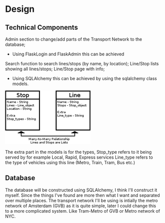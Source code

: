 # Design

## Technical Components
Admin section to change/add parts of the Transport Network to the database;
* Using FlaskLogin and FlaskAdmin this can be achieved

Search function to search lines/stops (by name, by location);
Line/Stop lists showing all lines/stops;
Line/Stop page with info;
* Using SQLAlchemy this can be achieved by using the sqlalchemy class models.

![Models](doc/Models.png)

The extra part in the models is for the types,
Stop_type refers to it being served by for example Local, Rapid, Express services
Line_type refers to the type of vehicles using this line (Metro, Train, Tram, Bus etc.)

## Database
The database will be constructed using SQLAlchemy, I think I'll construct it myself. Since the things I've found are more then what I want and separated over multiple places. The transport network I'll be using is intially the metro network of Amsterdam (GVB) as it is quite simple, later I could change this to a more complicated system. Like Tram-Metro of GVB or Metro network of NYC.